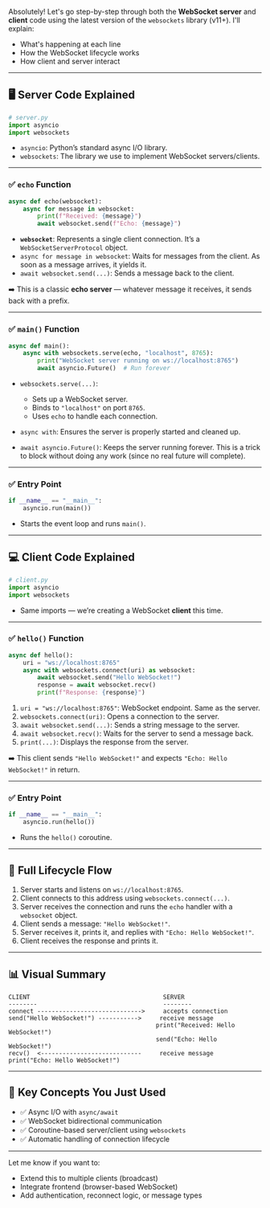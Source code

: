 Absolutely! Let's go step-by-step through both the **WebSocket server** and **client** code using the latest version of the `websockets` library (v11+). I'll explain:

* What's happening at each line
* How the WebSocket lifecycle works
* How client and server interact

---

## 🖥️ **Server Code Explained**

```python
# server.py
import asyncio
import websockets
```

* `asyncio`: Python’s standard async I/O library.
* `websockets`: The library we use to implement WebSocket servers/clients.

---

### ✅ `echo` Function

```python
async def echo(websocket):
    async for message in websocket:
        print(f"Received: {message}")
        await websocket.send(f"Echo: {message}")
```

* **`websocket`**: Represents a single client connection. It’s a `WebSocketServerProtocol` object.
* `async for message in websocket`: Waits for messages from the client. As soon as a message arrives, it yields it.
* `await websocket.send(...)`: Sends a message back to the client.

➡️ This is a classic **echo server** — whatever message it receives, it sends back with a prefix.

---

### ✅ `main()` Function

```python
async def main():
    async with websockets.serve(echo, "localhost", 8765):
        print("WebSocket server running on ws://localhost:8765")
        await asyncio.Future()  # Run forever
```

* `websockets.serve(...)`:

  * Sets up a WebSocket server.
  * Binds to `"localhost"` on port `8765`.
  * Uses `echo` to handle each connection.
* `async with`: Ensures the server is properly started and cleaned up.
* `await asyncio.Future()`: Keeps the server running forever. This is a trick to block without doing any work (since no real future will complete).

---

### ✅ Entry Point

```python
if __name__ == "__main__":
    asyncio.run(main())
```

* Starts the event loop and runs `main()`.

---

## 💻 **Client Code Explained**

```python
# client.py
import asyncio
import websockets
```

* Same imports — we’re creating a WebSocket **client** this time.

---

### ✅ `hello()` Function

```python
async def hello():
    uri = "ws://localhost:8765"
    async with websockets.connect(uri) as websocket:
        await websocket.send("Hello WebSocket!")
        response = await websocket.recv()
        print(f"Response: {response}")
```

1. `uri = "ws://localhost:8765"`: WebSocket endpoint. Same as the server.
2. `websockets.connect(uri)`: Opens a connection to the server.
3. `await websocket.send(...)`: Sends a string message to the server.
4. `await websocket.recv()`: Waits for the server to send a message back.
5. `print(...)`: Displays the response from the server.

➡️ This client sends `"Hello WebSocket!"` and expects `"Echo: Hello WebSocket!"` in return.

---

### ✅ Entry Point

```python
if __name__ == "__main__":
    asyncio.run(hello())
```

* Runs the `hello()` coroutine.

---

## 🔄 Full Lifecycle Flow

1. Server starts and listens on `ws://localhost:8765`.
2. Client connects to this address using `websockets.connect(...)`.
3. Server receives the connection and runs the `echo` handler with a `websocket` object.
4. Client sends a message: `"Hello WebSocket!"`.
5. Server receives it, prints it, and replies with `"Echo: Hello WebSocket!"`.
6. Client receives the response and prints it.

---

## 📊 Visual Summary

```
CLIENT                                     SERVER
--------                                   --------
connect ----------------------------->     accepts connection
send("Hello WebSocket!") ----------->     receive message
                                         print("Received: Hello WebSocket!")
                                         send("Echo: Hello WebSocket!")
recv()  <----------------------------     receive message
print("Echo: Hello WebSocket!")
```

---

## 🧠 Key Concepts You Just Used

* ✅ Async I/O with `async/await`
* ✅ WebSocket bidirectional communication
* ✅ Coroutine-based server/client using `websockets`
* ✅ Automatic handling of connection lifecycle

---

Let me know if you want to:

* Extend this to multiple clients (broadcast)
* Integrate frontend (browser-based WebSocket)
* Add authentication, reconnect logic, or message types

